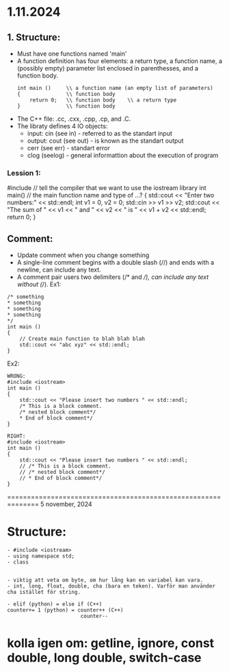 # 1.11.2024
## 1. Structure:
- Must have one functions named 'main'
- A function definition has four elements: a return type, a function name, a (possibly empty) parameter list enclosed in parenthesses, and a function body. 
    ```
    int main ()     \\ a function name (an empty list of parameters)
    {               \\ function body
        return 0;   \\ function body    \\ a return type  
    }               \\ function body
    ```
- The C++ file: .cc, .cxx, .cpp, .cp, and .C.
- The libraty defines 4 IO objects:
    - input: cin (see in) - referred to as the standart input
    - output: cout (see out) - is known as the standart output
    - cerr (see err) - standart error  
    - clog (seelog) - general informattion about the execution of program

### Lession 1:
#include <iostream> // tell the compiler that we want to use the iostream library
int main()          // the main function name and type of ...?
{
   std::cout << "Enter two numbers:" << std::endl; 
   int v1 = 0, v2 = 0;
   std::cin >> v1 >> v2;
   std::cout << "The sum of " << v1 << " and " << v2
            << " is " << v1 + v2 << std::endl;
    return 0;
}

## Comment:
- Update comment when you change something
- A single-line comment begins with a double slash (//) and ends with a newline, can include any text. 
- A comment pair users two delimiters (/* and */), can include any text without (*/). 
Ex1: 
````
/* something
* something
* something
* something
*/
int main ()
{
    // Create main function to blah blah blah
    std::cout << "abc xyz" << std::endl;
}
````
Ex2:
````
WRONG:
#include <iostream>
int main ()
{
    std::cout << "Please insert two numbers " << std::endl;
    /* This is a block comment.
    /* nested block comment*/
    * End of block comment*/
}
````
````
RIGHT:
#include <iostream>
int main ()
{
    std::cout << "Please insert two numbers " << std::endl;
    // /* This is a block comment.
    // /* nested block comment*/
    // * End of block comment*/
}
````

==============================================================
5 november, 2024

# Structure:
```
- #include <iostream>
- using namespace std;
- class


- viktig att veta om byte, om hur lång kan en variabel kan vara.
- int, long, float, double, cha (bara en teken). Varför man använder cha istället för string. 

- elif (python) = else if (C++)
counter+= 1 (python) = counter++ (C++)
                        counter--
```


# kolla igen om: getline, ignore, const double, long double, switch-case
